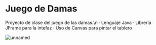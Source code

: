 # Juego de Damas

Proyecto de clase del juego de las damas.\n
· Lenguaje Java
· Librería JFrame para la intefaz
· Uso de Canvas para pintar el tablero

![unnamed](https://user-images.githubusercontent.com/67047753/211005070-ef76b5fe-85b5-49e3-845d-bf9a7d10304c.png)
